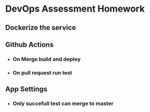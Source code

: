 # DevOps Assessment Homework


##  Dockerize the service

## Github Actions

* ### On Merge build and deploy

* ### On pull request run test

## App Settings

* ### Only succefull test can merge to master



